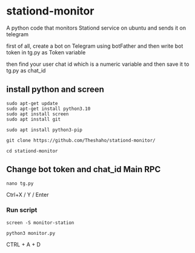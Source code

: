 # stationd-monitor
A python code that monitors Stationd service on ubuntu and sends it on telegram

first of all, create a bot on Telegram using botFather and then write bot token in tg.py as Token variable

then find your user chat id which is a numeric variable and then save it to tg.py as chat_id


## install python and screen
```
sudo apt-get update
sudo apt-get install python3.10
sudo apt install screen
sudo apt install git
```
```
sudo apt install python3-pip
```
```
git clone https://github.com/Theshaho/stationd-monitor/
```
```
cd stationd-monitor
```
## Change bot token and chat_id Main RPC
```
nano tg.py
```
Ctrl+X / Y / Enter
### Run script
```
screen -S monitor-station
```
```
python3 monitor.py
```
CTRL + A + D

